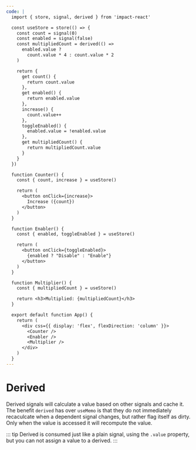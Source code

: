 ```yaml
---
code: |
  import { store, signal, derived } from 'impact-react'

  const useStore = store(() => {
    const count = signal(0)
    const enabled = signal(false)
    const multipliedCount = derived(() =>
      enabled.value ?
        count.value * 4 : count.value * 2
    )

    return {
      get count() {
        return count.value
      },
      get enabled() {
        return enabled.value
      },
      increase() {
        count.value++
      },
      toggleEnabled() {
        enabled.value = !enabled.value
      },
      get multipliedCount() {
        return multipliedCount.value
      }
    }
  })

  function Counter() {
    const { count, increase } = useStore()

    return (
      <button onClick={increase}>
        Increase ({count})
      </button>
    )
  }

  function Enabler() {
    const { enabled, toggleEnabled } = useStore()

    return (
      <button onClick={toggleEnabled}>
        {enabled ? "Disable" : "Enable"}
      </button>
    )
  }

  function Multiplier() {
    const { multipliedCount } = useStore()

    return <h3>Multiplied: {multipliedCount}</h3>
  }

  export default function App() {
    return (
      <div css={{ display: 'flex', flexDirection: 'column' }}>
        <Counter />
        <Enabler />
        <Multiplier />
      </div>
    )
  }
---
```


# Derived

Derived signals will calculate a value based on other signals and cache it. The benefit `derived` has over `useMemo` is that they do not immediately recaculcate when a dependent signal changes, but rather flag itself as dirty. Only when the value is accessed it will recompute the value.

::: tip
Derived is consumed just like a plain signal, using the `.value` property, but you can not assign a value to a derived.
:::

<ClientOnly>
  <Playground />
</ClientOnly>